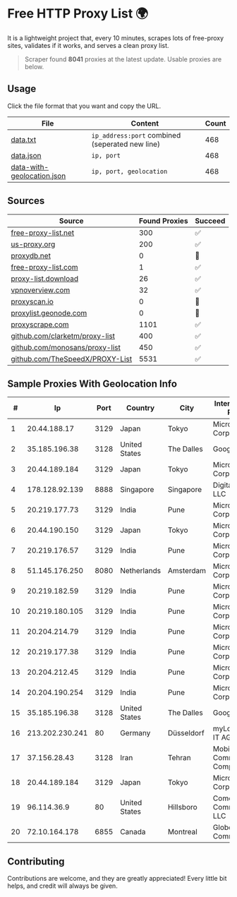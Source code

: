 
# Free HTTP Proxy List 🌍

It is a lightweight project that, every 10 minutes, scrapes lots of free-proxy sites, validates if it works, and serves a clean proxy list.


> Scraper found **8041** proxies at the latest update. Usable proxies are below.

## Usage

Click the file format that you want and copy the URL.


|File|Content|Count|
|----|-------|-----|
|[data.txt](https://raw.githubusercontent.com/themiralay/Proxy-List-World/master/data.txt)|`ip_address:port` combined (seperated new line)|468|
|[data.json](https://raw.githubusercontent.com/themiralay/Proxy-List-World/master/data.json)|`ip, port`|468|
|[data-with-geolocation.json](https://raw.githubusercontent.com/themiralay/Proxy-List-World/master/data-with-geolocation.json)|`ip, port, geolocation`|468|

## Sources

|Source|Found Proxies|Succeed|
|------|-------------|-------|
|[free-proxy-list.net](https://free-proxy-list.net)|300|✅|
|[us-proxy.org](https://www.us-proxy.org)|200|✅|
|[proxydb.net](http://proxydb.net)|0|🚫|
|[free-proxy-list.com](https://free-proxy-list.com/?page=&port=&type%5B%5D=http&type%5B%5D=https&up_time=0&search=Search)|1|✅|
|[proxy-list.download](https://www.proxy-list.download/HTTP)|26|✅|
|[vpnoverview.com](https://vpnoverview.com/privacy/anonymous-browsing/free-proxy-servers)|32|✅|
|[proxyscan.io](https://www.proxyscan.io)|0|🚫|
|[proxylist.geonode.com](https://proxylist.geonode.com/api/proxy-list?limit=300&page=1&sort_by=lastChecked&sort_type=desc&protocols=http,https)|0|🚫|
|[proxyscrape.com](https://api.proxyscrape.com/v2/?request=displayproxies&protocol=http&timeout=10000&country=all&ssl=all&anonymity=all)|1101|✅|
|[github.com/clarketm/proxy-list](https://raw.githubusercontent.com/clarketm/proxy-list/master/proxy-list-raw.txt)|400|✅|
|[github.com/monosans/proxy-list](https://raw.githubusercontent.com/monosans/proxy-list/main/proxies/http.txt)|450|✅|
|[github.com/TheSpeedX/PROXY-List](https://raw.githubusercontent.com/TheSpeedX/PROXY-List/master/http.txt)|5531|✅|


## Sample Proxies With Geolocation Info

|#|Ip|Port|Country|City|Internet Service Provider|
|-|--|----|-------|----|-------------------------|
|1|20.44.188.17|3129|Japan|Tokyo|Microsoft Corporation|
|2|35.185.196.38|3128|United States|The Dalles|Google LLC|
|3|20.44.189.184|3129|Japan|Tokyo|Microsoft Corporation|
|4|178.128.92.139|8888|Singapore|Singapore|DigitalOcean, LLC|
|5|20.219.177.73|3129|India|Pune|Microsoft Corporation|
|6|20.44.190.150|3129|Japan|Tokyo|Microsoft Corporation|
|7|20.219.176.57|3129|India|Pune|Microsoft Corporation|
|8|51.145.176.250|8080|Netherlands|Amsterdam|Microsoft Corporation|
|9|20.219.182.59|3129|India|Pune|Microsoft Corporation|
|10|20.219.180.105|3129|India|Pune|Microsoft Corporation|
|11|20.204.214.79|3129|India|Pune|Microsoft Corporation|
|12|20.219.177.38|3129|India|Pune|Microsoft Corporation|
|13|20.204.212.45|3129|India|Pune|Microsoft Corporation|
|14|20.204.190.254|3129|India|Pune|Microsoft Corporation|
|15|35.185.196.38|3128|United States|The Dalles|Google LLC|
|16|213.202.230.241|80|Germany|Düsseldorf|myLoc managed IT AG|
|17|37.156.28.43|3128|Iran|Tehran|Mobin Net Communication Company|
|18|20.44.189.184|3129|Japan|Tokyo|Microsoft Corporation|
|19|96.114.36.9|80|United States|Hillsboro|Comcast Cable Communications, LLC|
|20|72.10.164.178|6855|Canada|Montreal|GloboTech Communications|



## Contributing

Contributions are welcome, and they are greatly appreciated! Every
little bit helps, and credit will always be given.

